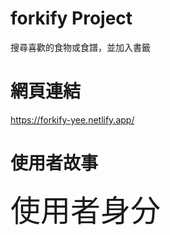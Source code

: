 # forkify Project

搜尋喜歡的食物或食譜，並加入書籤

# 網頁連結

https://forkify-yee.netlify.app/

# 使用者故事

<font size=10>使用者身分</font>
